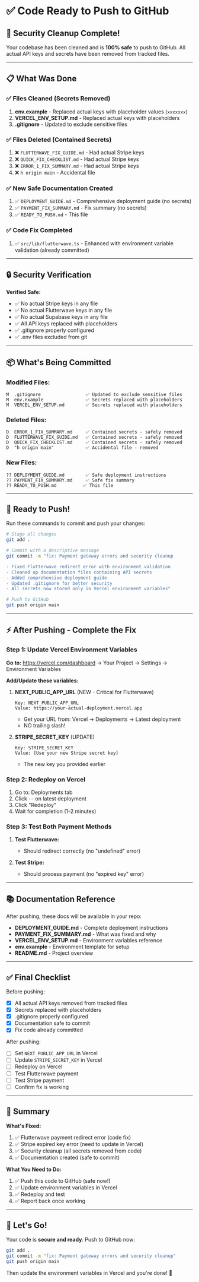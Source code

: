 # ✅ Code Ready to Push to GitHub

## 🎉 Security Cleanup Complete!

Your codebase has been cleaned and is **100% safe** to push to GitHub. All actual API keys and secrets have been removed from tracked files.

---

## 📋 What Was Done

### ✅ Files Cleaned (Secrets Removed)
1. **env.example** - Replaced actual keys with placeholder values (`xxxxxxx`)
2. **VERCEL_ENV_SETUP.md** - Replaced actual keys with placeholders
3. **.gitignore** - Updated to exclude sensitive files

### ✅ Files Deleted (Contained Secrets)
1. ❌ `FLUTTERWAVE_FIX_GUIDE.md` - Had actual Stripe keys
2. ❌ `QUICK_FIX_CHECKLIST.md` - Had actual Stripe keys  
3. ❌ `ERROR_1_FIX_SUMMARY.md` - Had actual Stripe keys
4. ❌ `h origin main` - Accidental file

### ✅ New Safe Documentation Created
1. ✅ `DEPLOYMENT_GUIDE.md` - Comprehensive deployment guide (no secrets)
2. ✅ `PAYMENT_FIX_SUMMARY.md` - Fix summary (no secrets)
3. ✅ `READY_TO_PUSH.md` - This file

### ✅ Code Fix Completed
1. ✅ `src/lib/flutterwave.ts` - Enhanced with environment variable validation (already committed)

---

## 🔒 Security Verification

**Verified Safe:**
- ✅ No actual Stripe keys in any file
- ✅ No actual Flutterwave keys in any file
- ✅ No actual Supabase keys in any file
- ✅ All API keys replaced with placeholders
- ✅ .gitignore properly configured
- ✅ .env files excluded from git

---

## 📦 What's Being Committed

### Modified Files:
```
M  .gitignore                 ✅ Updated to exclude sensitive files
M  env.example                ✅ Secrets replaced with placeholders
M  VERCEL_ENV_SETUP.md        ✅ Secrets replaced with placeholders
```

### Deleted Files:
```
D  ERROR_1_FIX_SUMMARY.md     ✅ Contained secrets - safely removed
D  FLUTTERWAVE_FIX_GUIDE.md   ✅ Contained secrets - safely removed
D  QUICK_FIX_CHECKLIST.md     ✅ Contained secrets - safely removed
D  "h origin main"            ✅ Accidental file - removed
```

### New Files:
```
?? DEPLOYMENT_GUIDE.md        ✅ Safe deployment instructions
?? PAYMENT_FIX_SUMMARY.md     ✅ Safe fix summary
?? READY_TO_PUSH.md          ✅ This file
```

---

## 🚀 Ready to Push!

Run these commands to commit and push your changes:

```bash
# Stage all changes
git add .

# Commit with a descriptive message
git commit -m "fix: Payment gateway errors and security cleanup

- Fixed Flutterwave redirect error with environment validation
- Cleaned up documentation files containing API secrets
- Added comprehensive deployment guide
- Updated .gitignore for better security
- All secrets now stored only in Vercel environment variables"

# Push to GitHub
git push origin main
```

---

## ⚡ After Pushing - Complete the Fix

### Step 1: Update Vercel Environment Variables

**Go to:** https://vercel.com/dashboard → Your Project → Settings → Environment Variables

**Add/Update these variables:**

1. **NEXT_PUBLIC_APP_URL** (NEW - Critical for Flutterwave)
   ```
   Key: NEXT_PUBLIC_APP_URL
   Value: https://your-actual-deployment.vercel.app
   ```
   - Get your URL from: Vercel → Deployments → Latest deployment
   - NO trailing slash!

2. **STRIPE_SECRET_KEY** (UPDATE)
   ```
   Key: STRIPE_SECRET_KEY
   Value: [Use your new Stripe secret key]
   ```
   - The new key you provided earlier

### Step 2: Redeploy on Vercel
1. Go to: Deployments tab
2. Click ⋯ on latest deployment
3. Click "Redeploy"
4. Wait for completion (1-2 minutes)

### Step 3: Test Both Payment Methods
1. **Test Flutterwave:**
   - Should redirect correctly (no "undefined" error)
   
2. **Test Stripe:**
   - Should process payment (no "expired key" error)

---

## 📚 Documentation Reference

After pushing, these docs will be available in your repo:

- **DEPLOYMENT_GUIDE.md** - Complete deployment instructions
- **PAYMENT_FIX_SUMMARY.md** - What was fixed and why
- **VERCEL_ENV_SETUP.md** - Environment variables reference
- **env.example** - Environment template for setup
- **README.md** - Project overview

---

## ✅ Final Checklist

Before pushing:
- [x] All actual API keys removed from tracked files
- [x] Secrets replaced with placeholders
- [x] .gitignore properly configured
- [x] Documentation safe to commit
- [x] Fix code already committed

After pushing:
- [ ] Set `NEXT_PUBLIC_APP_URL` in Vercel
- [ ] Update `STRIPE_SECRET_KEY` in Vercel  
- [ ] Redeploy on Vercel
- [ ] Test Flutterwave payment
- [ ] Test Stripe payment
- [ ] Confirm fix is working

---

## 🎯 Summary

**What's Fixed:**
1. ✅ Flutterwave payment redirect error (code fix)
2. ✅ Stripe expired key error (need to update in Vercel)
3. ✅ Security cleanup (all secrets removed from code)
4. ✅ Documentation created (safe to commit)

**What You Need to Do:**
1. ✅ Push this code to GitHub (safe now!)
2. ✅ Update environment variables in Vercel
3. ✅ Redeploy and test
4. ✅ Report back once working

---

## 🚀 Let's Go!

Your code is **secure and ready**. Push to GitHub now:

```bash
git add .
git commit -m "fix: Payment gateway errors and security cleanup"
git push origin main
```

Then update the environment variables in Vercel and you're done! 🎉

